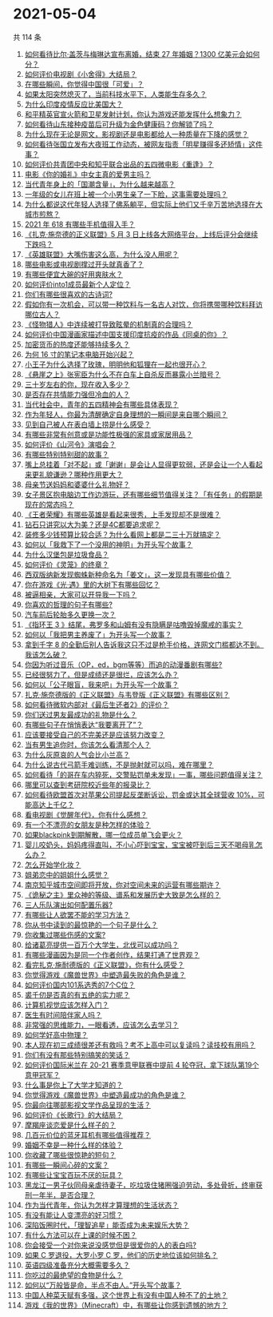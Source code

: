 # 2021-05-04

共 114 条

<!-- BEGIN -->
<!-- 最后更新时间 Tue May 04 2021 14:01:54 GMT+0800 (China Standard Time) -->

1. [如何看待比尔·盖茨与梅琳达宣布离婚，结束 27 年婚姻？1300
   亿美元会如何分？](https://www.zhihu.com/question/457737040)
2. [如何评价电视剧《小舍得》大结局？](https://www.zhihu.com/question/457690005)
3. [在哪些瞬间，你觉得中国很「可爱」？](https://www.zhihu.com/question/455857255)
4. [如果太阳突然熄灭了，当前科技水平下，人类能生存多久？](https://www.zhihu.com/question/399868816)
5. [为什么印度疫情反应比美国大？](https://www.zhihu.com/question/456804640)
6. [和平精英官宣火箭和卫星发射计划，你认为游戏还能发挥什么想象力？](https://www.zhihu.com/question/457592519)
7. [如何看待山东接种疫苗后可升级为金色健康码？你解锁了吗？](https://www.zhihu.com/question/457670626)
8. [为什么现在无论是网文，影视剧还是电影都给人一种质量在下降的感觉？](https://www.zhihu.com/question/457535894)
9. [如何看待张国立发布大夜班工作动态，被网友指责「明星赚得多还矫情」这件事？](https://www.zhihu.com/question/457625710)
10. [如何评价共青团中央和知乎联合出品的五四微电影《重逢》？](https://www.zhihu.com/question/457512856)
11. [电影《你的婚礼》中女主真的爱男主吗？](https://www.zhihu.com/question/457361837)
12. [当代青年身上的「国潮含量」，为什么越来越高？](https://www.zhihu.com/question/457690066)
13. [一年级的女儿在班上被一个小男生亲了一下脸，这事需要处理吗？](https://www.zhihu.com/question/449615832)
14. [为什么都说这代年轻人选择了佛系躺平，但实际上他们又千辛万苦地选择在大城市煎熬？](https://www.zhihu.com/question/457670118)
15. [2021 年 618 有哪些手机值得入手？](https://www.zhihu.com/question/457255298)
16. [《扎克·施奈德的正义联盟》5 月 3
    日上线各大网络平台，上线后评分会继续下跌吗？](https://www.zhihu.com/question/457626472)
17. [《英雄联盟》大嘴伤害这么高，为什么没人用呢？](https://www.zhihu.com/question/457142246)
18. [哪些电影或电视剧撑过开头就真香了？](https://www.zhihu.com/question/449504220)
19. [有哪些便宜大碗的好用爽肤水？](https://www.zhihu.com/question/35463549)
20. [如何评价into1成员最新个人定位？](https://www.zhihu.com/question/457263016)
21. [你们有哪些很喜欢的古诗词?](https://www.zhihu.com/question/327606978)
22. [假如你有一次机会，可以带一种饮料与一名古人对饮，你将携带哪种饮料拜访哪位古人？](https://www.zhihu.com/question/457665322)
23. [《怪物猎人》中连续被打导致眩晕的机制真的合理吗？](https://www.zhihu.com/question/457522634)
24. [如何评价中国漫画家描述中国支援印度抗疫的作品《同桌的你》？](https://www.zhihu.com/question/457620550)
25. [加密货币的热度还能够持续多久？](https://www.zhihu.com/question/454117805)
26. [为何 16 寸的笔记本电脑开始兴起？](https://www.zhihu.com/question/456973925)
27. [小王子为什么选择了玫瑰，明明他和狐狸在一起也很开心？](https://www.zhihu.com/question/353104840)
28. [《悬崖之上》张宪臣为什么不在白车上自杀反而暴露小兰暗号？](https://www.zhihu.com/question/457341025)
29. [三十岁左右的你，现在收入多少？](https://www.zhihu.com/question/310923691)
30. [是否存在共情能力强但冷血的人？](https://www.zhihu.com/question/267512045)
31. [当代社会中，青年的五四精神会有哪些具体表现？](https://www.zhihu.com/question/457145137)
32. [作为年轻人，你最为清醒确定自身理想的一瞬间是来自哪个瞬间？](https://www.zhihu.com/question/457149789)
33. [见到自己被人在表白墙上捞是什么感受？](https://www.zhihu.com/question/426184407)
34. [有哪些非常有创意或是功能性极强的家具或家居用品？](https://www.zhihu.com/question/22970316)
35. [如何评价《山河令》演唱会？](https://www.zhihu.com/question/457706665)
36. [有哪些特别特别甜的故事？](https://www.zhihu.com/question/417468331)
37. [嘴上总挂着「对不起」或「谢谢」是会让人显得更软弱，还是会让一个人看起来更礼貌谦逊？哪种作用更大？](https://www.zhihu.com/question/25052958)
38. [母亲节送妈妈和婆婆什么礼物好？](https://www.zhihu.com/question/276253230)
39. [女子景区抱电脑边工作边游玩，还有哪些细节值得关注？「有任务」的假期是现在的常态吗？](https://www.zhihu.com/question/457540899)
40. [《王者荣耀》有哪些英雄是看起来很秀，上手发现却不是很难？](https://www.zhihu.com/question/456199987)
41. [钻石只讲究以大为美？还是4C都要追求呢？](https://www.zhihu.com/question/446458723)
42. [装修多少钱预算比较合适？为什么看网上都是二三十万就搞定？](https://www.zhihu.com/question/441287480)
43. [如何以「我救下了一个没用的神明」为开头写个故事？](https://www.zhihu.com/question/444751348)
44. [为什么汉堡包是垃圾食品？](https://www.zhihu.com/question/382868803)
45. [如何评价《灵笼》的终章？](https://www.zhihu.com/question/457072944)
46. [西双版纳新发现蜘蛛新种命名为「姜文」，这一发现具有哪些价值？](https://www.zhihu.com/question/457371552)
47. [你在游戏《光·遇》里的大树下有哪些回忆？](https://www.zhihu.com/question/457409229)
48. [被逼相亲，大家可以开导我一下吗？](https://www.zhihu.com/question/457592442)
49. [你喜欢的哲理的句子有哪些?](https://www.zhihu.com/question/431496102)
50. [汽车前后轮胎多久更换一次？](https://www.zhihu.com/question/313262320)
51. [《指环王 3
    》结尾，弗罗多和山姆有没有隐瞒是咕噜毁掉魔戒的事实？](https://www.zhihu.com/question/457495969)
52. [如何以「我把男主养废了」为开头写一个故事？](https://www.zhihu.com/question/437462244)
53. [拿到千字 8
    的全勤后别人告诉我这只不过是枪手价格，连网文门槛都达不到。我该怎么破？](https://www.zhihu.com/question/457647042)
54. [你因为听过音乐（OP，ed，bgm等等）而追的动漫番剧有哪些?](https://www.zhihu.com/question/456640204)
55. [已经很努力了，但是成绩还是很烂，应该怎么办？](https://www.zhihu.com/question/455175745)
56. [如何以「公子眼盲，我来吧」为开头写一个故事？](https://www.zhihu.com/question/442710328)
57. [扎克·施奈德版的《正义联盟》与韦登版《正义联盟》有哪些区别？](https://www.zhihu.com/question/449872864)
58. [如何看待微软内部对《最后生还者2》的评价？](https://www.zhihu.com/question/457639452)
59. [你们送过男友最成功的礼物是什么？](https://www.zhihu.com/question/25865753)
60. [有哪些句子在悄悄表达“我要离开了”？](https://www.zhihu.com/question/440637432)
61. [应该要接受自己的不完美还是应该努力改变？](https://www.zhihu.com/question/278953449)
62. [当有男生追你时，你该怎么看清那个人？](https://www.zhihu.com/question/342163331)
63. [为什么灰原哀的人气会比小兰高？](https://www.zhihu.com/question/382637152)
64. [为什么说古代弓箭手难训练，不是抛射就可以吗，难在哪里？](https://www.zhihu.com/question/349584247)
65. [如何看待「的哥在车内猝死，交警贴罚单未发现」一事，哪些问题值得关注？](https://www.zhihu.com/question/457613358)
66. [哪里可以查到考研院校近些年的报录比？](https://www.zhihu.com/question/367173234)
67. [如何看待欧盟首次对苹果公司提起反垄断诉讼，罚金或达其全球营收
    10%，可能高达上千亿？](https://www.zhihu.com/question/457427264)
68. [看电视剧《觉醒年代》，你有什么感想？](https://www.zhihu.com/question/450120675)
69. [有一个不漂亮的女朋友是种怎样的体验？](https://www.zhihu.com/question/27433657)
70. [如果blackpink到期解散，哪一位成员单飞会更火？](https://www.zhihu.com/question/455213754)
71. [婴儿咬奶头，妈妈疼得直叫，不小心吓到宝宝，宝宝被吓到后三天不喝母乳怎么办？](https://www.zhihu.com/question/455850698)
72. [怎么开始学化妆？](https://www.zhihu.com/question/302940225)
73. [姐弟恋中的姐姐什么感觉？](https://www.zhihu.com/question/451689518)
74. [南京知乎城市空间即将开放，你对空间未来的运营有哪些期许？](https://www.zhihu.com/question/455930944)
75. [《诡秘之主》里众神的等级、谱系和发展历史大致是怎么样的？](https://www.zhihu.com/question/344358183)
76. [三人乐队演出如何配置乐器?](https://www.zhihu.com/question/453577415)
77. [有哪些让人欲罢不能的学习方法？](https://www.zhihu.com/question/30178891)
78. [你从书中读到的最惊艳的一个句子是什么？](https://www.zhihu.com/question/456541633)
79. [你收集过哪些伤感的文案?](https://www.zhihu.com/question/450594854)
80. [给诸葛亮提供一百万个大学生，北伐可以成功吗？](https://www.zhihu.com/question/443277138)
81. [有哪些漫画因为是同一个作者创作，结果打通了世界观？](https://www.zhihu.com/question/437451134)
82. [看完扎克·施耐德版的《正义联盟》，你有什么感受？](https://www.zhihu.com/question/450085688)
83. [你觉得游戏《魔兽世界》中塑造最失败的角色是谁？](https://www.zhihu.com/question/456498770)
84. [如何评价国内101系选秀的7个C位？](https://www.zhihu.com/question/456871781)
85. [裘千仞是否真的有五绝的实力呢？](https://www.zhihu.com/question/457477701)
86. [计算机视觉应该怎样入门？](https://www.zhihu.com/question/23902574)
87. [医生有时间陪伴家人吗？](https://www.zhihu.com/question/307677298)
88. [非常强的思维能力，一眼看透，应该怎么去学习？](https://www.zhihu.com/question/447265742)
89. [如何学好高中物理？](https://www.zhihu.com/question/19812276)
90. [本人现在初三成绩很差还有救吗？考不上高中可以复读吗？读技校有用吗？](https://www.zhihu.com/question/456260758)
91. [你们有没有那些特别搞笑的笑话？](https://www.zhihu.com/question/454205391)
92. [如何评价国际米兰在 20-21 赛季意甲联赛中提前 4
    轮夺冠，拿下球队第19个意甲冠军？](https://www.zhihu.com/question/457596626)
93. [什么事是你上了大学才知道的？](https://www.zhihu.com/question/406491354)
94. [你觉得游戏《魔兽世界》中塑造最成功的角色是谁？](https://www.zhihu.com/question/456497443)
95. [你最向往哪部影视文学作品呈现的生活？](https://www.zhihu.com/question/456677630)
96. [如何评价《长歌行》的大结局？](https://www.zhihu.com/question/457677705)
97. [摩羯座谈恋爱是什么样子的？](https://www.zhihu.com/question/452356824)
98. [几百元价位的蓝牙耳机有哪些值得推荐？](https://www.zhihu.com/question/450380739)
99. [婚姻不幸是一种什么样的体验？](https://www.zhihu.com/question/267571755)
100. [你收藏了哪些很惊艳的短句？](https://www.zhihu.com/question/456852823)
101. [有哪些一瞬间心碎的文案？](https://www.zhihu.com/question/446133693)
102. [有哪些让宝宝百玩不厌的玩具？](https://www.zhihu.com/question/347811760)
103. [黑龙江一男子伙同母亲虐待妻子，吃垃圾住猪圈强迫劳动，多处骨折，终审获刑一年半，是否合理？](https://www.zhihu.com/question/457256890)
104. [作为当代青年，你认为怎样才算理想的生活状态？](https://www.zhihu.com/question/457149501)
105. [有没有能让人变漂亮的好习惯？](https://www.zhihu.com/question/423969924)
106. [深陷饭圈时代，「理智追星」能否成为未来娱乐大势？](https://www.zhihu.com/question/456813274)
107. [有什么方法可以在上课的时候不困？](https://www.zhihu.com/question/453132101)
108. [你会接受一个对你来说没感觉但是很爱你的人的表白吗?](https://www.zhihu.com/question/456895806)
109. [如果 C 罗退役，大罗小罗 C 罗，他们的历史地位该如何排名？](https://www.zhihu.com/question/384740207)
110. [英语四级准备充分大概需要多久？](https://www.zhihu.com/question/293706213)
111. [你吃过的最绝望的食物是什么？](https://www.zhihu.com/question/266593795)
112. [如何以“万般皆是命，半点不由人。”开头写个故事？](https://www.zhihu.com/question/446397308)
113. [中国人种菜天赋有多强，这个世界上有没有中国人种不了的土地？](https://www.zhihu.com/question/457311138)
114. [游戏《我的世界》（Minecraft）中，有哪些让你感到遗憾的地方？](https://www.zhihu.com/question/451353111)

<!-- END -->
